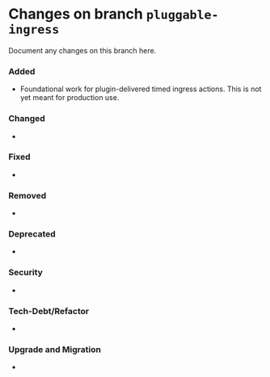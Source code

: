 # Changes on branch `pluggable-ingress`
Document any changes on this branch here.
### Added
- Foundational work for plugin-delivered timed ingress actions. This is not yet meant for production use.

### Changed
- 

### Fixed
- 

### Removed
- 

### Deprecated
- 

### Security
- 

### Tech-Debt/Refactor
- 

### Upgrade and Migration
- 
